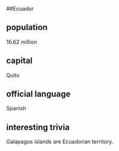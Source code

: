 ##Ecuador
## population
16.62 million

## capital
Quito
 
## official language
Spanish

## interesting trivia
Galapagos islands are Ecuadorian territory.


